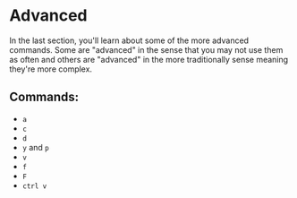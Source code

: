 # Advanced

In the last section, you'll learn about some of the more advanced commands. Some are "advanced" in the sense that you may not use them as often and others are "advanced" in the more traditionally sense meaning they're more complex.

## Commands:
- `a`
- `c`
- `d`
- `y` and `p`
- `v`
- `f`
- `F`
- `ctrl v`
